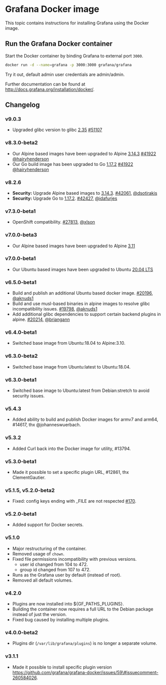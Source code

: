 # Grafana Docker image

This topic contains instructions for installing Grafana using the Docker image.

## Run the Grafana Docker container

Start the Docker container by binding Grafana to external port `3000`.

``` bash
docker run -d --name=grafana -p 3000:3000 grafana/grafana
```

Try it out, default admin user credentials are admin/admin.

Further documentation can be found at http://docs.grafana.org/installation/docker/.

## Changelog

### v9.0.3

- Upgraded glibc version to glibc [2.35](https://sourceware.org/pipermail/libc-alpha/2022-February/136040.html) [\#51107](https://github.com/grafana/grafana/pull/51107/files)

### v8.3.0-beta2

- Our Alpine based images have been upgraded to Alpine [3.14.3](https://alpinelinux.org/posts/Alpine-3.14.3-released.html) [\#41922](https://github.com/grafana/grafana/pull/41922) [@hairyhenderson](https://github.com/hairyhenderson)
- Our Go build image has been upgraded to Go [1.17.2](https://golang.org/doc/devel/release#go1.17.minor) [\#41922](https://github.com/grafana/grafana/pull/41922) [@hairyhenderson](https://github.com/hairyhenderson)

### v8.2.6

- **Security:** Upgrade Alpine based images to [3.14.3](https://alpinelinux.org/posts/Alpine-3.14.3-released.html). [\#42061](https://github.com/grafana/grafana/pull/42061), [@dsotirakis](https://github.com/dsotirakis)
- **Security:** Upgrade Go to [1.17.2](https://go.dev/doc/devel/release#go1.17.minor). [\#42427](https://github.com/grafana/grafana/pull/42427), [@idafurjes](https://github.com/idafurjes)

### v7.3.0-beta1

- OpenShift compatibility. [\#27813](https://github.com/grafana/grafana/pull/27813), [@xlson](https://github.com/grafana/grafana/pull/27813)

### v7.0.0-beta3

- Our Alpine based images have been upgraded to Alpine [3.11](https://www.alpinelinux.org/posts/Alpine-3.11.0-released.html)

### v7.0.0-beta1

- Our Ubuntu based images have been upgraded to Ubuntu [20.04 LTS](https://releases.ubuntu.com/20.04/)

### v6.5.0-beta1

- Build and publish an additional Ubuntu based docker image. [\#20196](https://github.com/grafana/grafana/pull/20196), [@aknuds1](https://github.com/aknuds1)
- Build and use musl-based binaries in alpine images to resolve glibc incompatibility issues. [\#19798](https://github.com/grafana/grafana/pull/19798), [@aknuds1](https://github.com/aknuds1)
- Add additional glibc dependencies to support certain backend plugins in alpine. [\#20214](https://github.com/grafana/grafana/pull/20214), [@briangann](https://github.com/briangann)

### v6.4.0-beta1

- Switched base image from Ubuntu:18.04 to Alpine:3.10.

### v6.3.0-beta2

- Switched base image from Ubuntu:latest to Ubuntu:18.04.

### v6.3.0-beta1

- Switched base image to Ubuntu:latest from Debian:stretch to avoid security issues.

### v5.4.3

- Added ability to build and publish Docker images for armv7 and arm64, \#14617, thx @johanneswuerbach.

### v5.3.2

- Added Curl back into the Docker image for utility, \#13794.

### v5.3.0-beta1

- Made it possible to set a specific plugin URL, \#12861, thx ClementGautier.

### v5.1.5, v5.2.0-beta2

- Fixed: config keys ending with \_FILE are not respected [\#170](https://github.com/grafana/grafana-docker/issues/170).

### v5.2.0-beta1

- Added support for Docker secrets.

### v5.1.0

- Major restructuring of the container.
- Removed usage of `chown`.
- Fixed file permissions incompatibility with previous versions.
  - user id changed from 104 to 472.
  - group id changed from 107 to 472.
- Runs as the Grafana user by default (instead of root).
- Removed all default volumes.

### v4.2.0

- Plugins are now installed into ${GF\_PATHS\_PLUGINS}.
- Building the container now requires a full URL to the Debian package instead of just the version.
- Fixed bug caused by installing multiple plugins.

### v4.0.0-beta2

- Plugins dir (`/var/lib/grafana/plugins`) is no longer a separate volume.

### v3.1.1

- Made it possible to install specific plugin version https://github.com/grafana/grafana-docker/issues/59\#issuecomment-260584026.
